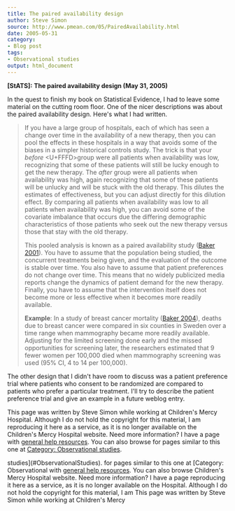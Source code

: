 ```yaml
---
title: The paired availability design
author: Steve Simon
source: http://www.pmean.com/05/PairedAvailability.html
date: 2005-05-31
category:
- Blog post
tags:
- Observational studies
output: html_document
---
```

**[StATS]:** **The paired availability design (May
31, 2005)**

In the quest to finish my book on Statistical Evidence, I had to leave
some material on the cutting room floor. One of the nicer descriptions
was about the paired availability design. Here\'s what I had written.

> If you have a large group of hospitals, each of which has seen a
> change over time in the availability of a new therapy, then you can
> pool the effects in these hospitals in a way that avoids some of the
> biases in a simpler historical controls study. The trick is that your
> *before* <U+FFFD>group were all patients when availability was low,
> recognizing that some of these patients will still be lucky enough to
> get the new therapy. The *after* group were all patients when
> availability was high, again recognizing that some of these patients
> will be unlucky and will be stuck with the old therapy. This dilutes
> the estimates of effectiveness, but you can adjust directly for this
> dilution effect. By comparing all patients when availability was low
> to all patients when availability was high, you can avoid some of the
> covariate imbalance that occurs due the differing demographic
> characteristics of those patients who seek out the new therapy versus
> those that stay with the old therapy.
>
> This pooled analysis is known as a paired availability study ([Baker
> 2001](http://www.ncbi.nlm.nih.gov/entrez/query.fcgi?cmd=Retrieve&db=PubMed&list_uids=11602018&dopt=Abstract)).
> You have to assume that the population being studied, the concurrent
> treatments being given, and the evaluation of the outcome is stable
> over time. You also have to assume that patient preferences do not
> change over time. This means that no widely publicized media reports
> change the dynamics of patient demand for the new therapy. Finally,
> you have to assume that the intervention itself does not become more
> or less effective when it becomes more readily available.
>
> **Example**: In a study of breast cancer mortality ([Baker
> 2004](http://www.ncbi.nlm.nih.gov/entrez/query.fcgi?cmd=Retrieve&db=PubMed&list_uids=15149551&dopt=Abstract)),
> deaths due to breast cancer were compared in six counties in Sweden
> over a time range when mammography became more readily available.
> Adjusting for the limited screening done early and the missed
> opportunities for screening later, the researchers estimated that 9
> fewer women per 100,000 died when mammography screening was used (95%
> CI, 4 to 14 per 100,000).

The other design that I didn\'t have room to discuss was a patient
preference trial where patients who consent to be randomized are
compared to patients who prefer a particular treatment. I\'ll try to
describe the patient preference trial and give an example in a future
weblog entry.

This page was written by Steve Simon while working at Children\'s Mercy
Hospital. Although I do not hold the copyright for this material, I am
reproducing it here as a service, as it is no longer available on the
Children\'s Mercy Hospital website. Need more information? I have a page
with [general help resources](../GeneralHelp.html). You can also browse
for pages similar to this one at [Category: Observational
studies](#ObservationalStudies).
<!---More--->
studies](#ObservationalStudies).
for pages similar to this one at [Category: Observational
with [general help resources](../GeneralHelp.html). You can also browse
Children\'s Mercy Hospital website. Need more information? I have a page
reproducing it here as a service, as it is no longer available on the
Hospital. Although I do not hold the copyright for this material, I am
This page was written by Steve Simon while working at Children\'s Mercy

<!---Do not use
**[StATS]:** **The paired availability design (May
This page was written by Steve Simon while working at Children\'s Mercy
Hospital. Although I do not hold the copyright for this material, I am
reproducing it here as a service, as it is no longer available on the
Children\'s Mercy Hospital website. Need more information? I have a page
with [general help resources](../GeneralHelp.html). You can also browse
for pages similar to this one at [Category: Observational
studies](#ObservationalStudies).
--->

